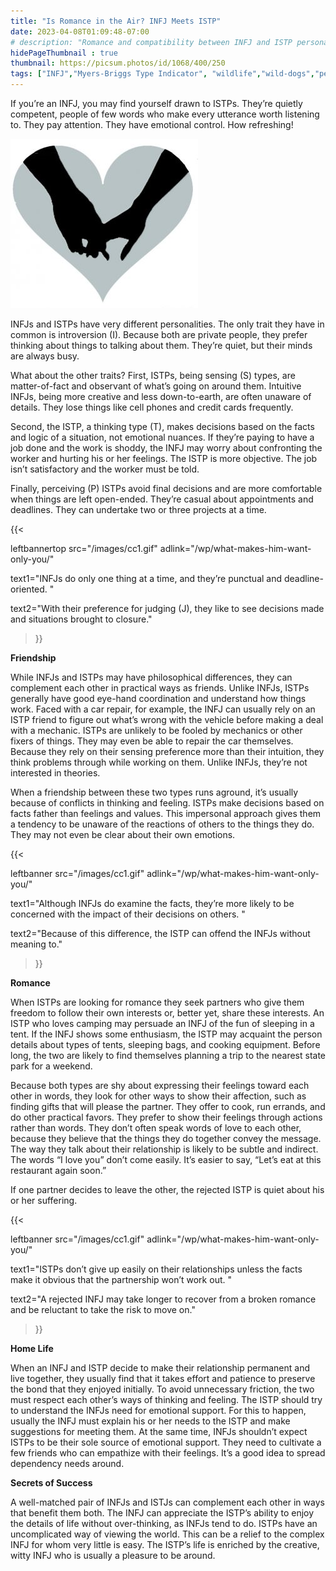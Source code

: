 ```yaml
---
title: "Is Romance in the Air? INFJ Meets ISTP"
date: 2023-04-08T01:09:48-07:00
# description: "Romance and compatibility between INFJ and ISTP personality types."
hidePageThumbnail : true 
thumbnail: https://picsum.photos/id/1068/400/250
tags: ["INFJ","Myers-Briggs Type Indicator", "wildlife","wild-dogs","pets","animal-welfare"]
---
```



<!-- This is **bold** text, and this is *emphasized* text.
![infp_injf table](/infp_injf-table.jpg)
Visit the [Hugo](https://gohugo.io) website! -->

<!-- https://beaconstreetusa.com/wp/is-romance-in-the-air-infj-meets-istp -->

If you’re an INFJ, you may find yourself drawn to ISTPs. They’re quietly competent, people of few words who make every utterance worth listening to. They pay attention. They have emotional control. How refreshing!

![Romance](/heart2-300x271.jpg)

INFJs and ISTPs have very different personalities. The only trait they have in common is introversion (I). Because both are private people, they prefer thinking about things to talking about them. They’re quiet, but their minds are always busy.

What about the other traits? First, ISTPs, being sensing (S) types, are matter-of-fact and observant of what’s going on around them. Intuitive INFJs, being more creative and less down-to-earth, are often unaware of details. They lose things like cell phones and credit cards frequently.

Second, the ISTP, a thinking type (T), makes decisions based on the facts and logic of a situation, not emotional nuances. If they’re paying to have a job done and the work is shoddy, the INFJ may worry about confronting the worker and hurting his or her feelings. The ISTP is more objective. The job isn’t satisfactory and the worker must be told.

Finally, perceiving (P) ISTPs avoid final decisions and are more comfortable when things are left open-ended. They’re casual about appointments and deadlines. They can undertake two or three projects at a time. 

{{< 

leftbannertop src="/images/cc1.gif" adlink="/wp/what-makes-him-want-only-you/"  

text1="INFJs do only one thing at a time, and they’re punctual and deadline-oriented. " 

text2="With their preference for judging (J), they like to see decisions made and situations brought to closure."

>}}

**Friendship**

While INFJs and ISTPs may have philosophical differences, they can complement each other in practical ways as friends. Unlike INFJs, ISTPs generally have good eye-hand coordination and understand how things work. Faced with a car repair, for example, the INFJ can usually rely on an ISTP friend to figure out what’s wrong with the vehicle before making a deal with a mechanic. ISTPs are unlikely to be fooled by mechanics or other fixers of things. They may even be able to repair the car themselves. Because they rely on their sensing preference more than their intuition, they think problems through while working on them. Unlike INFJs, they’re not interested in theories.

When a friendship between these two types runs aground, it’s usually because of conflicts in thinking and feeling. ISTPs make decisions based on facts father than feelings and values. This impersonal approach gives them a tendency to be unaware of the reactions of others to the things they do. They may not even be clear about their own emotions. 

{{< 

leftbanner src="/images/cc1.gif" adlink="/wp/what-makes-him-want-only-you/"  

text1="Although INFJs do examine the facts, they’re more likely to be concerned with the impact of their decisions on others. " 

text2="Because of this difference, the ISTP can offend the INFJs without meaning to."

>}}

**Romance**

When ISTPs are looking for romance they seek partners who give them freedom to follow their own interests or, better yet, share these interests. An ISTP who loves camping may persuade an INFJ of the fun of sleeping in a tent. If the INFJ shows some enthusiasm, the ISTP may acquaint the person details about types of tents, sleeping bags, and cooking equipment. Before long, the two are likely to find themselves planning a trip to the nearest state park for a weekend.

Because both types are shy about expressing their feelings toward each other in words, they look for other ways to show their affection, such as finding gifts that will please the partner. They offer to cook, run errands, and do other practical favors. They prefer to show their feelings through actions rather than words. They don’t often speak words of love to each other, because they believe that the things they do together convey the message. The way they talk about their relationship is likely to be subtle and indirect. The words “I love you” don’t come easily. It’s easier to say, “Let’s eat at this restaurant again soon.”

If one partner decides to leave the other, the rejected ISTP is quiet about his or her suffering. 

{{< 

leftbanner src="/images/cc1.gif" adlink="/wp/what-makes-him-want-only-you/"  

text1="ISTPs don’t give up easily on their relationships unless the facts make it obvious that the partnership won’t work out. " 

text2="A rejected INFJ may take longer to recover from a broken romance and be reluctant to take the risk to move on."

>}}

**Home Life**

When an INFJ and ISTP decide to make their relationship permanent and live together, they usually find that it takes effort and patience to preserve the bond that they enjoyed initially. To avoid unnecessary friction, the two must respect each other’s ways of thinking and feeling. The ISTP should try to understand the INFJs need for emotional support. For this to happen, usually the INFJ must explain his or her needs to the ISTP and make suggestions for meeting them. At the same time, INFJs shouldn’t expect ISTPs to be their sole source of emotional support. They need to cultivate a few friends who can empathize with their feelings. It’s a good idea to spread dependency needs around.

**Secrets of  Success**

A well-matched pair of INFJs and ISTJs can complement each other in ways that benefit them both. The INFJ can appreciate the ISTP’s ability to enjoy the details of life without over-thinking, as INFJs tend to do. ISTPs have an uncomplicated way of viewing the world. This can be a relief to the complex INFJ for whom very little is easy. The ISTP’s life is enriched by the creative, witty INFJ who is usually a pleasure to be around.
